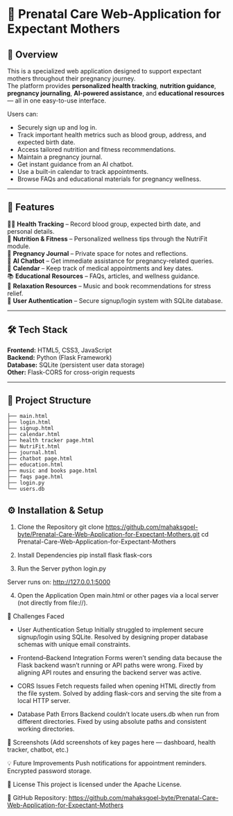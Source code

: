 # 🤰 Prenatal Care Web-Application for Expectant Mothers

## 📌 Overview
This is a specialized web application designed to support expectant mothers throughout their pregnancy journey.  
The platform provides **personalized health tracking**, **nutrition guidance**, **pregnancy journaling**, **AI-powered assistance**, and **educational resources** — all in one easy-to-use interface.

Users can:
- Securely sign up and log in.
- Track important health metrics such as blood group, address, and expected birth date.
- Access tailored nutrition and fitness recommendations.
- Maintain a pregnancy journal.
- Get instant guidance from an AI chatbot.
- Use a built-in calendar to track appointments.
- Browse FAQs and educational materials for pregnancy wellness.

---

## 🚀 Features
👩‍⚕️ **Health Tracking** – Record blood group, expected birth date, and personal details.  
🥗 **Nutrition & Fitness** – Personalized wellness tips through the NutriFit module.  
📓 **Pregnancy Journal** – Private space for notes and reflections.  
🤖 **AI Chatbot** – Get immediate assistance for pregnancy-related queries.  
📅 **Calendar** – Keep track of medical appointments and key dates.  
📚 **Educational Resources** – FAQs, articles, and wellness guidance.  
🎵 **Relaxation Resources** – Music and book recommendations for stress relief.  
🔐 **User Authentication** – Secure signup/login system with SQLite database.  

---

## 🛠️ Tech Stack
**Frontend:** HTML5, CSS3, JavaScript  
**Backend:** Python (Flask Framework)  
**Database:** SQLite (persistent user data storage)  
**Other:** Flask-CORS for cross-origin requests  

---

## 📂 Project Structure
```
├── main.html
├── login.html
├── signup.html
├── calendar.html
├── health tracker page.html
├── NutriFit.html
├── journal.html
├── chatbot page.html
├── education.html
├── music and books page.html
├── faqs page.html
├── login.py
└── users.db
```

## ⚙️ Installation & Setup
1. Clone the Repository
git clone https://github.com/mahaksgoel-byte/Prenatal-Care-Web-Application-for-Expectant-Mothers.git
cd Prenatal-Care-Web-Application-for-Expectant-Mothers

2. Install Dependencies
pip install flask flask-cors

3. Run the Server
python login.py

Server runs on: http://127.0.0.1:5000

4. Open the Application
Open main.html or other pages via a local server (not directly from file://).

🐞 Challenges Faced
- User Authentication Setup
Initially struggled to implement secure signup/login using SQLite.
Resolved by designing proper database schemas with unique email constraints.

- Frontend–Backend Integration
Forms weren’t sending data because the Flask backend wasn’t running or API paths were wrong.
Fixed by aligning API routes and ensuring the backend server was active.

- CORS Issues
Fetch requests failed when opening HTML directly from the file system.
Solved by adding flask-cors and serving the site from a local HTTP server.

- Database Path Errors
Backend couldn’t locate users.db when run from different directories.
Fixed by using absolute paths and consistent working directories.

📸 Screenshots
(Add screenshots of key pages here — dashboard, health tracker, chatbot, etc.)

💡 Future Improvements
Push notifications for appointment reminders.
Encrypted password storage.

📜 License
This project is licensed under the Apache License.

🔗 GitHub Repository: https://github.com/mahaksgoel-byte/Prenatal-Care-Web-Application-for-Expectant-Mothers
